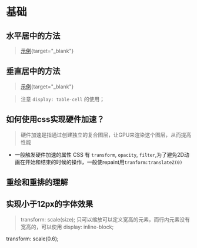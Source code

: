 # 基础

## 水平居中的方法
> [示例](/js-playground#horizontal-center){target="_blank"}

## 垂直居中的方法
> [示例](/js-playground#vertical-center){target="_blank"}

> 注意 `display: table-cell` 的使用；

## 如何使用css实现硬件加速？
> 硬件加速是指通过创建独⽴的复合图层，让GPU来渲染这个图层，从⽽提⾼性能

- ⼀般触发硬件加速的属性 CSS 有 `transform`, `opacity`, `filter`,为了避免2D动画在开始和结束的时候的操作，⼀般使repaint⽤`tranform:translateZ(0)`

## 重绘和重排的理解

## 实现小于12px的字体效果
> transform: scale(size); 只可以缩放可以定义宽高的元素，而行内元素没有宽高的，可以使用 display: inline-block;

transform: scale(0.6);



